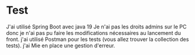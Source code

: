# Test
J'ai utilisé Spring Boot avec java 19
Je n'ai pas les droits admins sur le PC donc je n'ai pas pu faire les modifications nécessaires au lancement du front.
j'ai utilisé Postman pour les tests (vous allez trouver la collection des tests).
j'ai Mie en place une gestion d'erreur.
